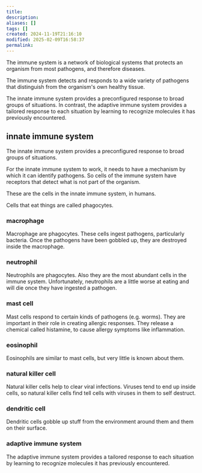 ```yaml
---
title: 
description: 
aliases: []
tags: []
created: 2024-11-19T21:16:10
modified: 2025-02-09T16:58:37
permalink:
---
```


The immune system is a network of biological systems that protects an organism from most pathogens, and therefore diseases.

The immune system detects and responds to a wide variety of pathogens that distinguish from the organism's own healthy tissue.

The innate immune system provides a preconfigured response to broad groups of situations. In contrast, the adaptive immune system provides a tailored response to each situation by learning to recognize molecules it has previously encountered.

## innate immune system

The innate immune system provides a preconfigured response to broad groups of situations.

For the innate immune system to work, it needs to have a mechanism by which it can identify pathogens. So cells of the immune system have receptors that detect what is not part of the organism.

These are the cells in the innate immune system, in humans.

Cells that eat things are called phagocytes.

### macrophage

Macrophage are phagocytes. These cells ingest pathogens, particularly bacteria. Once the pathogens have been gobbled up, they are destroyed inside the macrophage.

### neutrophil

Neutrophils are phagocytes. Also they are the most abundant cells in the immune system. Unfortunately, neutrophils are a little worse at eating and will die once they have ingested a pathogen.

### mast cell

Mast cells respond to certain kinds of pathogens (e.g. worms). They are important in their role in creating allergic responses. They release a chemical called histamine, to cause allergy symptoms like inflammation.

### eosinophil

Eosinophils are similar to mast cells, but very little is known about them.

### natural killer cell

Natural killer cells help to clear viral infections. Viruses tend to end up inside cells, so natural killer cells find tell cells with viruses in them to self destruct.

### dendritic cell

Dendritic cells gobble up stuff from the environment around them and them on their surface.

### adaptive immune system

The adaptive immune system provides a tailored response to each situation by learning to recognize molecules it has previously encountered.
